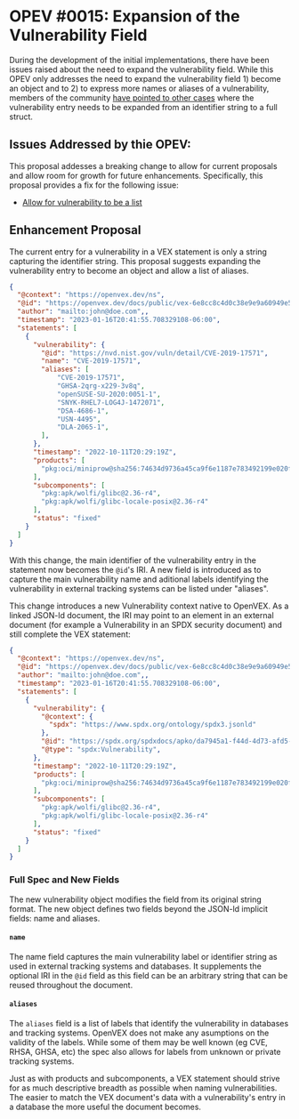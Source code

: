 # OPEV #0015: Expansion of the Vulnerability Field

During the development of the initial implementations, there have been issues
raised about the need to expand the vulnerability field. While this OPEV only
addresses the need to expand the vulnerability field 1) become an object and to
2) to express more names or aliases of a vulnerability, members of the community
[have pointed to other cases](https://github.com/openvex/spec/issues/31) where
the vulnerability entry needs to be expanded from an identifier string to a full
struct.

## Issues Addressed by thie OPEV:

This proposal addesses a breaking change to allow for current proposals and
allow room for growth for future enhancements. Specifically, this proposal 
provides a fix for the following issue:

* [Allow for vulnerability to be a list](https://github.com/openvex/spec/issues/12)

## Enhancement Proposal

The current entry for a vulnerability in a VEX statement is only a string
capturing the identifier string. This proposal suggests expanding the 
vulnerability entry to become an object and allow a list of aliases. 

```json
{
  "@context": "https://openvex.dev/ns",
  "@id": "https://openvex.dev/docs/public/vex-6e8cc8c4d0c38e9e9a60949e5dc0279684d8ad5f6711d9a12bb52247b6cc7271",
  "author": "mailto:john@doe.com",,
  "timestamp": "2023-01-16T20:41:55.708329108-06:00",
  "statements": [
    {
      "vulnerability": {
        "@id": "https://nvd.nist.gov/vuln/detail/CVE-2019-17571",
        "name": "CVE-2019-17571", 
        "aliases": [
            "CVE-2019-17571",
            "GHSA-2qrg-x229-3v8q",
            "openSUSE-SU-2020:0051-1",
            "SNYK-RHEL7-LOG4J-1472071",
            "DSA-4686-1",
            "USN-4495",
            "DLA-2065-1",
        ],
      },
      "timestamp": "2022-10-11T20:29:19Z",
      "products": [
        "pkg:oci/miniprow@sha256:74634d9736a45ca9f6e1187e783492199e020f4a5c19d0b1abc2b604f894ac99"
      ],
      "subcomponents": [
        "pkg:apk/wolfi/glibc@2.36-r4",
        "pkg:apk/wolfi/glibc-locale-posix@2.36-r4"
      ],
      "status": "fixed"
    }
  ]
}
```

With this change, the main identifier of the vulnerability entry in the statement
now becomes the `@id`'s IRI. A new field is introduced as to capture the main
vulnerability name and aditional labels identifying the vulnerability in external
tracking systems can be listed under "aliases".

This change introduces a new Vulnerability context native to OpenVEX. As a linked 
JSON-ld document, the IRI may point to an element in an external document (for
example a Vulnerability in an SPDX security document) and still complete the VEX
statement:

```json
{
  "@context": "https://openvex.dev/ns",
  "@id": "https://openvex.dev/docs/public/vex-6e8cc8c4d0c38e9e9a60949e5dc0279684d8ad5f6711d9a12bb52247b6cc7271",
  "author": "mailto:john@doe.com",,
  "timestamp": "2023-01-16T20:41:55.708329108-06:00",
  "statements": [
    {
      "vulnerability": {
        "@context": {
          "spdx": "https://www.spdx.org/ontology/spdx3.jsonld"
        },
        "@id": "https://spdx.org/spdxdocs/apko/da7945a1-f44d-4d73-afd5-02b183eb65c2#CVE-2014-123456",
        "@type": "spdx:Vulnerability",
      },
      "timestamp": "2022-10-11T20:29:19Z",
      "products": [
        "pkg:oci/miniprow@sha256:74634d9736a45ca9f6e1187e783492199e020f4a5c19d0b1abc2b604f894ac99"
      ],
      "subcomponents": [
        "pkg:apk/wolfi/glibc@2.36-r4",
        "pkg:apk/wolfi/glibc-locale-posix@2.36-r4"
      ],
      "status": "fixed"
    }
  ]
}
```

### Full Spec and New Fields

The new vulnerability object modifies the field from its original string format.
The new object defines two fields beyond the JSON-ld implicit fields: name and aliases.

#### `name`

The name field captures the main vulnerability label or identifier string as used
in external tracking systems and databases. It supplements the optional IRI in the
`@id` field as this field can be an arbitrary string that can be reused  throughout
the document.

#### `aliases`

The `aliases` field is a list of labels that identify the vulnerability in 
databases and tracking systems. OpenVEX does not make any asumptions on the
validity of the labels. While some of them may be well known (eg CVE, RHSA, GHSA,
etc) the spec also allows for labels from unknown or private tracking systems.

Just as with products and subcomponents, a VEX statement should strive for as
much descriptive breadth as possible when naming vulnerabilities. The easier
to match the VEX document's data with a vulnerability's entry in a database the
more useful the document becomes.
